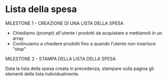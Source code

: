 # Lista della spesa

MILESTONE 1 - CREAZIONE DI UNA LISTA DELLA SPESA
- Chiediamo (prompt) all'utente i prodotti da acquistare e mettiamoli in un array
- Continuiamo a chiedere prodotti fino a quando l'utente non inserisce "stop"


MILESTONE 2 - STAMPA DELLA LISTA DELLA SPESA

Data la lista della spesa creata in precedenza, stampare sulla pagina gli elementi della lista individualmente. 